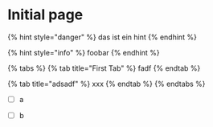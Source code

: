 # Initial page

{% hint style="danger" %}
das ist ein hint
{% endhint %}

{% hint style="info" %}
foobar
{% endhint %}

{% tabs %}
{% tab title="First Tab" %}
fadf
{% endtab %}

{% tab title="adsadf" %}
xxx
{% endtab %}
{% endtabs %}

* [ ] a
* [ ] b

